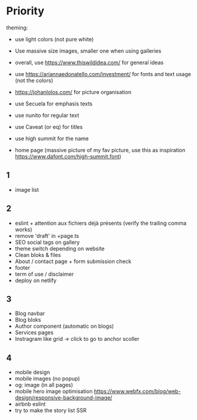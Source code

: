 # Priority

theming:

- use light colors (not pure white)
- Use massive size images, smaller one when using galleries

- overall, use https://www.thiswildidea.com/ for general ideas
- use https://ariannaedonatello.com/investment/ for fonts and text usage (not the colors)
- https://johanlolos.com/ for picture organisation
- use Secuela for emphasis texts
- use nunito for regular text
- use Caveat (or eq) for titles
- use high summit for the name
- home page (massive picture of my fav picture, use this as inspiration https://www.dafont.com/high-summit.font)

## 1

- image list

## 2

- eslint + attention aux fichiers déjà présents (verify the trailing comma works)
- remove 'draft' in +page.ts
- SEO social tags on gallery
- theme switch depending on website
- Clean bloks & files
- About / contact page + form submission check
- footer
- term of use / disclaimer
- deploy on netlify

## 3

- Blog navbar
- Blog bloks
- Author component (automatic on blogs)
- Services pages
- Instragram like grid -> click to go to anchor scoller

## 4

- mobile design
- mobile images (no popup)
- og: image (in all pages)
- mobile hero image optimisation https://www.webfx.com/blog/web-design/responsive-background-image/
- airbnb eslint
- try to make the story list SSR
